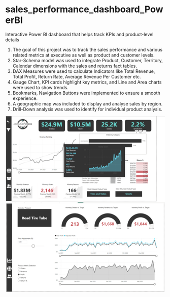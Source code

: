 # sales_performance_dashboard_PowerBI
Interactive Power BI dashboard that helps track KPIs and product-level details

1. The goal of this project was to track the sales performance and various related metrics at executive as well as product and customer levels. 
2. Star-Schema model was used to integrate Product, Customer, Territory, Calendar dimensions with the sales and returns fact tables.
3. DAX Measures were used to calculate Indicators like Total Revenue, Total Profit, Return Rate, Average Revenue Per Customer etc.
4. Gauge Chart, KPI cards highlight key metrics, and Line and Area charts were used to show trends.
5. Bookmarks, Navigation Buttons were implemented to ensure a smooth experience.
6. A geographic map was included to display and analyse sales by region.
7. Drill-Down analysis was used to identify for individual product analysis.

![Executive Dashboard](Exec_Dashboard.png)
![Product Details](Product_Details.png)
